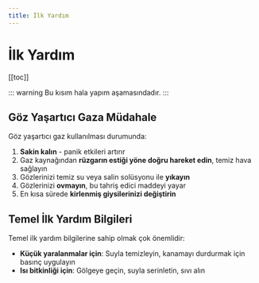 ```yaml
---
title: İlk Yardım
---
```


# İlk Yardım

[[toc]]

::: warning
Bu kısım hala yapım aşamasındadır.
:::

## Göz Yaşartıcı Gaza Müdahale

Göz yaşartıcı gaz kullanılması durumunda:

1. **Sakin kalın** - panik etkileri artırır
2. Gaz kaynağından **rüzgarın estiği yöne doğru hareket edin**, temiz hava sağlayın
3. Gözlerinizi temiz su veya salin solüsyonu ile **yıkayın**
4. Gözlerinizi **ovmayın**, bu tahriş edici maddeyi yayar
5. En kısa sürede **kirlenmiş giysilerinizi değiştirin**

## Temel İlk Yardım Bilgileri

Temel ilk yardım bilgilerine sahip olmak çok önemlidir:

- **Küçük yaralanmalar için**: Suyla temizleyin, kanamayı durdurmak için basınç uygulayın
- **Isı bitkinliği için**: Gölgeye geçin, suyla serinletin, sıvı alın

